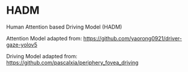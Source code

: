 # HADM
Human Attention based Driving Model (HADM)

Attention Model adapted from: https://github.com/yaorong0921/driver-gaze-yolov5

Driving Model adapted from: https://github.com/pascalxia/periphery_fovea_driving
